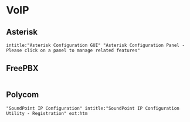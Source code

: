 # VoIP

## Asterisk

```
intitle:"Asterisk Configuration GUI" "Asterisk Configuration Panel - Please click on a panel to manage related features"
```

## FreePBX

```

```

## Polycom

```
"SoundPoint IP Configuration" intitle:"SoundPoint IP Configuration Utility - Registration" ext:htm
```